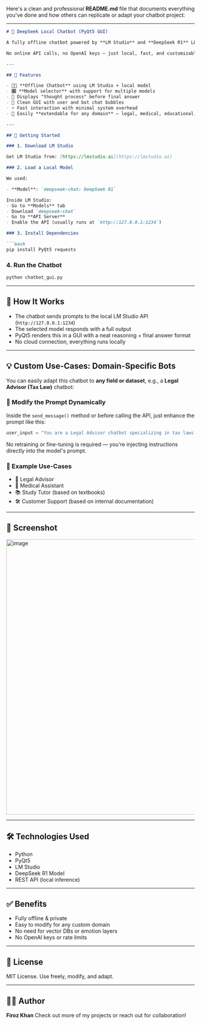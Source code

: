 Here's a clean and professional **README.md** file that documents everything you've done and how others can replicate or adapt your chatbot project:

---

````markdown
# 🧠 DeepSeek Local Chatbot (PyQt5 GUI)

A fully offline chatbot powered by **LM Studio** and **DeepSeek R1** LLM, with a clean front-end built using **PyQt5**.

No online API calls, no OpenAI keys — just local, fast, and customizable AI.

---

## 📌 Features

- 🧑‍💻 **Offline Chatbot** using LM Studio + local model
- 🎛️ **Model selector** with support for multiple models
- 🧠 Displays "thought process" before final answer
- 💬 Clean GUI with user and bot chat bubbles
- ⚡️ Fast interaction with minimal system overhead
- 🔌 Easily **extendable for any domain** — legal, medical, educational, etc.

---

## 🚀 Getting Started

### 1. Download LM Studio

Get LM Studio from: [https://lmstudio.ai](https://lmstudio.ai)

### 2. Load a Local Model

We used:

- **Model**: `deepseek-chat: DeepSeek R1`

Inside LM Studio:
- Go to **Models** tab
- Download `deepseek-chat`
- Go to **API Server**
- Enable the API (usually runs at `http://127.0.0.1:1234`)

### 3. Install Dependencies

```bash
pip install PyQt5 requests
````

### 4. Run the Chatbot

```bash
python chatbot_gui.py
```

---

## 🧠 How It Works

* The chatbot sends prompts to the local LM Studio API (`http://127.0.0.1:1234`)
* The selected model responds with a full output
* PyQt5 renders this in a GUI with a neat reasoning + final answer format
* No cloud connection, everything runs locally

---

## 💡 Custom Use-Cases: Domain-Specific Bots

You can easily adapt this chatbot to **any field or dataset**, e.g., a **Legal Advisor (Tax Law)** chatbot:

### 🔁 Modify the Prompt Dynamically

Inside the `send_message()` method or before calling the API, just enhance the prompt like this:

```python
user_input = "You are a Legal Advisor chatbot specializing in tax laws. Provide an answer for: " + user_prompt + " using this dataset only (strictly): /path/to/dataset.txt"
```

No retraining or fine-tuning is required — you're injecting instructions directly into the model's prompt.

### 🎯 Example Use-Cases

* 📜 Legal Advisor
* 💊 Medical Assistant
* 📚 Study Tutor (based on textbooks)
* 🛠️ Customer Support (based on internal documentation)

---

## 📸 Screenshot

<img width="590" height="735" alt="image" src="https://github.com/user-attachments/assets/cd9dc513-cd0b-48f4-884e-aabda17a2954" />

---

## 🛠 Technologies Used

* Python
* PyQt5
* LM Studio
* DeepSeek R1 Model
* REST API (local inference)

---

## ✅ Benefits

* Fully offline & private
* Easy to modify for any custom domain
* No need for vector DBs or emotion layers
* No OpenAI keys or rate limits

---

## 📄 License

MIT License. Use freely, modify, and adapt.

---

## 🙋‍♂️ Author

**Firoz Khan**
Check out more of my projects or reach out for collaboration!

